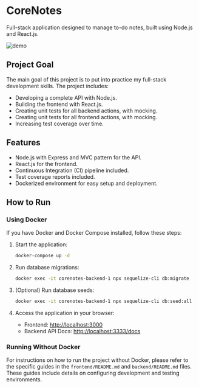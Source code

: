 # CoreNotes

Full-stack application designed to manage to-do notes, built using Node.js and React.js.

![demo](output.gif)

## Project Goal

The main goal of this project is to put into practice my full-stack development skills. The project includes:

- Developing a complete API with Node.js.
- Building the frontend with React.js.
- Creating unit tests for all backend actions, with mocking.
- Creating unit tests for all frontend actions, with mocking.
- Increasing test coverage over time.

## Features

- Node.js with Express and MVC pattern for the API.
- React.js for the frontend.
- Continuous Integration (CI) pipeline included.
- Test coverage reports included.
- Dockerized environment for easy setup and deployment.

## How to Run

### Using Docker

If you have Docker and Docker Compose installed, follow these steps:

1. Start the application:

   ```bash
   docker-compose up -d
   ```

2. Run database migrations:

   ```bash
   docker exec -it corenotes-backend-1 npx sequelize-cli db:migrate
   ```

3. (Optional) Run database seeds:

   ```bash
   docker exec -it corenotes-backend-1 npx sequelize-cli db:seed:all
   ```

4. Access the application in your browser:
   - Frontend: [http://localhost:3000](http://localhost:3000)
   - Backend API Docs: [http://localhost:3333/docs](http://localhost:3333/docs)

### Running Without Docker

For instructions on how to run the project without Docker,
please refer to the specific guides in the `frontend/README.md`
and `backend/README.md` files. These guides include details on configuring development and testing environments.
